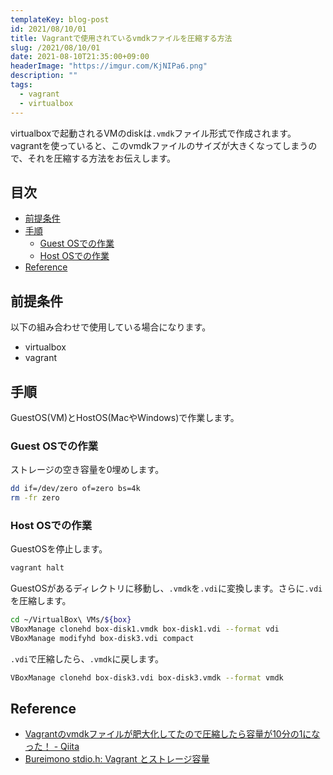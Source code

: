 ```yaml
---
templateKey: blog-post
id: 2021/08/10/01
title: Vagrantで使用されているvmdkファイルを圧縮する方法
slug: /2021/08/10/01
date: 2021-08-10T21:35:00+09:00
headerImage: "https://imgur.com/KjNIPa6.png"
description: ""
tags:
  - vagrant
  - virtualbox
---
```


virtualboxで起動されるVMのdiskは`.vmdk`ファイル形式で作成されます。
vagrantを使っていると、このvmdkファイルのサイズが大きくなってしまうので、それを圧縮する方法をお伝えします。

## 目次
<!-- START doctoc generated TOC please keep comment here to allow auto update -->
<!-- DON'T EDIT THIS SECTION, INSTEAD RE-RUN doctoc TO UPDATE -->


- [前提条件](#%E5%89%8D%E6%8F%90%E6%9D%A1%E4%BB%B6)
- [手順](#%E6%89%8B%E9%A0%86)
  - [Guest OSでの作業](#guest-os%E3%81%A7%E3%81%AE%E4%BD%9C%E6%A5%AD)
  - [Host OSでの作業](#host-os%E3%81%A7%E3%81%AE%E4%BD%9C%E6%A5%AD)
- [Reference](#reference)

<!-- END doctoc generated TOC please keep comment here to allow auto update -->

## 前提条件

以下の組み合わせで使用している場合になります。

- virtualbox
- vagrant

## 手順

GuestOS(VM)とHostOS(MacやWindows)で作業します。

### Guest OSでの作業

ストレージの空き容量を0埋めします。

```bash
dd if=/dev/zero of=zero bs=4k
rm -fr zero
```

### Host OSでの作業

GuestOSを停止します。

```bash
vagrant halt
```

GuestOSがあるディレクトリに移動し、`.vmdk`を`.vdi`に変換します。さらに`.vdi`を圧縮します。

```bash
cd ~/VirtualBox\ VMs/${box}
VBoxManage clonehd box-disk1.vmdk box-disk1.vdi --format vdi
VBoxManage modifyhd box-disk3.vdi compact
```

`.vdi`で圧縮したら、`.vmdk`に戻します。

```bash
VBoxManage clonehd box-disk3.vdi box-disk3.vmdk --format vmdk
```

## Reference

- [Vagrantのvmdkファイルが肥大化してたので圧縮したら容量が10分の1になった！ - Qiita](https://qiita.com/RyujiAMANO/items/a904399b7c45d1f0b658)
- [Bureimono stdio.h: Vagrant とストレージ容量](http://satorumpen.blogspot.com/2014/03/vagrant.html)
